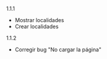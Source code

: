 1.1.1
  - Mostrar localidades
  - Crear localidades
    
1.1.2
  - Corregir bug "No cargar la página" 
